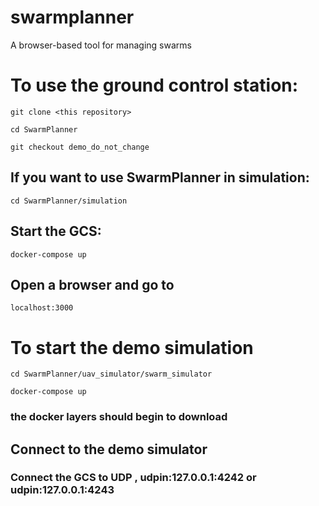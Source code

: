 # swarmplanner
A browser-based tool for managing swarms

# To use the ground control station:

`git clone <this repository>`

`cd SwarmPlanner`

`git checkout demo_do_not_change`

## If you want to use SwarmPlanner in simulation:

`cd SwarmPlanner/simulation`

## Start the GCS:

`docker-compose up`

## Open a browser and go to 

`localhost:3000`

# To start the demo simulation

`cd SwarmPlanner/uav_simulator/swarm_simulator`

`docker-compose up`

### the docker layers should begin to download

## Connect to the demo simulator

### Connect the GCS to UDP , udpin:127.0.0.1:4242 or udpin:127.0.0.1:4243
